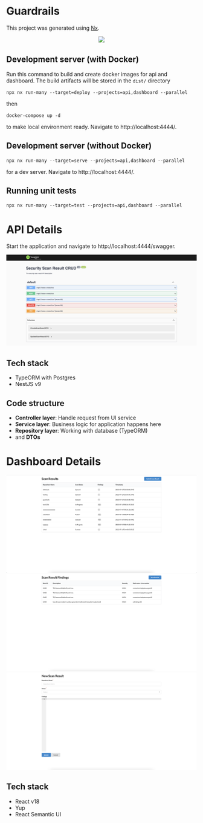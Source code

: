 

# Guardrails

This project was generated using [Nx](https://nx.dev).

<p style="text-align: center;"><img src="https://raw.githubusercontent.com/nrwl/nx/master/images/nx-logo.png" width="450"></p>

## Development server (with Docker)

Run this command to build and create docker images for api and dashboard. The build artifacts will be stored in the `dist/` directory
```
npx nx run-many --target=deploy --projects=api,dashboard --parallel
```
then
```
docker-compose up -d
```
to make local environment ready. Navigate to http://localhost:4444/.

## Development server (without Docker)

```
npx nx run-many --target=serve --projects=api,dashboard --parallel
``` 
for a dev server. Navigate to http://localhost:4444/.

## Running unit tests

```
npx nx run-many --target=test --projects=api,dashboard --parallel
```

# API Details

Start the application and navigate to http://localhost:4444/swagger.

![Screen1](https://github.com/dhhthach/GuardRailsExercise/blob/main/screenshot/swagger.png?raw=true)


## Tech stack
- TypeORM with Postgres
- NestJS v9

## Code structure 
- **Controller layer**: Handle request from UI service
- **Service layer**: Business logic for application happens here
- **Repository layer**: Working with database (TypeORM)
- and **DTOs**

# Dashboard Details

![scanresults](https://github.com/dhhthach/GuardRailsExercise/blob/main/screenshot/scanresults.png?raw=true)
![findings](https://github.com/dhhthach/GuardRailsExercise/blob/main/screenshot/findings.png?raw=true)
![scanresultnew](https://github.com/dhhthach/GuardRailsExercise/blob/main/screenshot/scanresultnew.png?raw=true)


## Tech stack
- React v18
- Yup
- React Semantic UI
